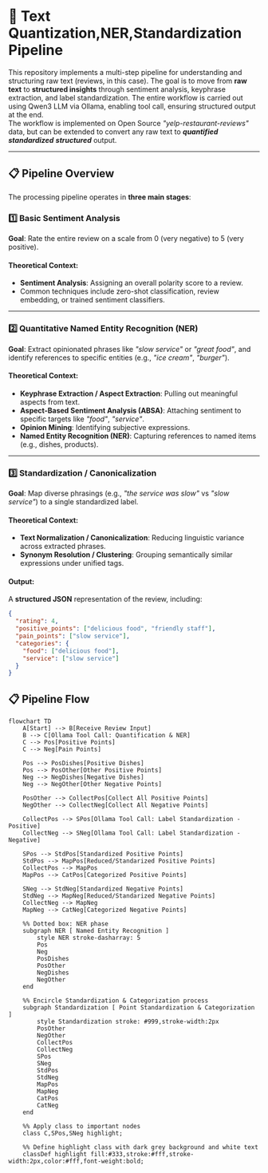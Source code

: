 # 🧠 Text Quantization,NER,Standardization Pipeline

This repository implements a multi-step pipeline for understanding and structuring raw text (reviews, in this case). The goal is to move from **raw text** to **structured insights** through sentiment analysis, keyphrase extraction, and label standardization.
The entire workflow is carried out using Qwen3 LLM via Ollama, enabling tool call, ensuring structured output at the end.  
The workflow is implemented on Open Source _"yelp-restaurant-reviews"_ data, but can be extended to convert any raw text to ***quantified*** ***standardized*** ***structured*** output.  

---

## 📋 Pipeline Overview

The processing pipeline operates in **three main stages**:

### 1️⃣ Basic Sentiment Analysis  
**Goal**: Rate the entire review on a scale from 0 (very negative) to 5 (very positive).

#### Theoretical Context:
- **Sentiment Analysis**: Assigning an overall polarity score to a review.
- Common techniques include zero-shot classification, review embedding, or trained sentiment classifiers.

---

### 2️⃣ Quantitative Named Entity Recognition (NER)  
**Goal**: Extract opinionated phrases like _"slow service"_ or _"great food"_, and identify references to specific entities (e.g., _"ice cream"_, _"burger"_).

#### Theoretical Context:
- **Keyphrase Extraction / Aspect Extraction**: Pulling out meaningful aspects from text.
- **Aspect-Based Sentiment Analysis (ABSA)**: Attaching sentiment to specific targets like _"food"_, _"service"_.
- **Opinion Mining**: Identifying subjective expressions.
- **Named Entity Recognition (NER)**: Capturing references to named items (e.g., dishes, products).

---

### 3️⃣ Standardization / Canonicalization  
**Goal**: Map diverse phrasings (e.g., _"the service was slow"_ vs _"slow service"_) to a single standardized label.

#### Theoretical Context:
- **Text Normalization / Canonicalization**: Reducing linguistic variance across extracted phrases.
- **Synonym Resolution / Clustering**: Grouping semantically similar expressions under unified tags.

#### Output:
A **structured JSON** representation of the review, including:
```json
{
  "rating": 4,
  "positive_points": ["delicious food", "friendly staff"],
  "pain_points": ["slow service"],
  "categories": {
    "food": ["delicious food"],
    "service": ["slow service"]
  }
}
```

## 📋 Pipeline Flow

```mermaid
flowchart TD
    A[Start] --> B[Receive Review Input]
    B --> C[Ollama Tool Call: Quantification & NER]
    C --> Pos[Positive Points]
    C --> Neg[Pain Points]

    Pos --> PosDishes[Positive Dishes]
    Pos --> PosOther[Other Positive Points]
    Neg --> NegDishes[Negative Dishes]
    Neg --> NegOther[Other Negative Points]

    PosOther --> CollectPos[Collect All Positive Points]
    NegOther --> CollectNeg[Collect All Negative Points]

    CollectPos --> SPos[Ollama Tool Call: Label Standardization - Positive]
    CollectNeg --> SNeg[Ollama Tool Call: Label Standardization - Negative]

    SPos --> StdPos[Standardized Positive Points]
    StdPos --> MapPos[Reduced/Standarized Positive Points]
    CollectPos --> MapPos
    MapPos --> CatPos[Categorized Positive Points]

    SNeg --> StdNeg[Standardized Negative Points]
    StdNeg --> MapNeg[Reduced/Standarized Negative Points]
    CollectNeg --> MapNeg
    MapNeg --> CatNeg[Categorized Negative Points]

    %% Dotted box: NER phase
    subgraph NER [ Named Entity Recognition ]
        style NER stroke-dasharray: 5
        Pos
        Neg
        PosDishes
        PosOther
        NegDishes
        NegOther
    end

    %% Encircle Standardization & Categorization process
    subgraph Standardization [ Point Standardization & Categorization ]
        style Standardization stroke: #999,stroke-width:2px
        PosOther
        NegOther
        CollectPos
        CollectNeg
        SPos
        SNeg
        StdPos
        StdNeg
        MapPos
        MapNeg
        CatPos
        CatNeg
    end

    %% Apply class to important nodes
    class C,SPos,SNeg highlight;

    %% Define highlight class with dark grey background and white text
    classDef highlight fill:#333,stroke:#fff,stroke-width:2px,color:#fff,font-weight:bold;

```